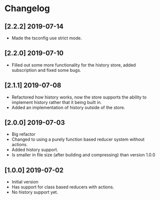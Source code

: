 # Changelog

## [2.2.2] 2019-07-14
- Made the tsconfig use strict mode.

## [2.2.0] 2019-07-10
- Filled out some more functionality for the history store, added subscription and fixed some bugs.

## [2.1.1] 2019-07-08
- Refactored how history works, now the store supports the ability to implement history rather that it being built in.
- Added an implementation of history outside of the store.

## [2.0.0] 2019-07-03
- Big refactor
- Changed to using a purely function based reducer system without actions.
- Added history support.
- Is smaller in file size (after building and compressing) than version 1.0.0

## [1.0.0] 2019-07-02
- Initial version
- Has support for class based reducers with actions.
- No history support yet.